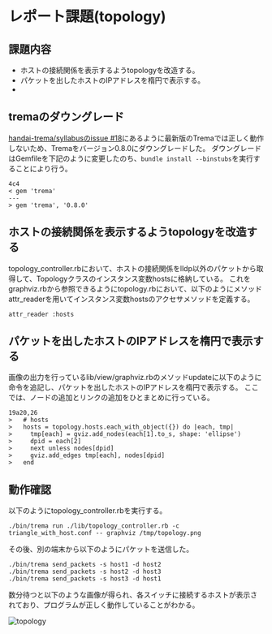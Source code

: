 # レポート課題(topology)
## 課題内容

- ホストの接続関係を表示するようtopologyを改造する。
- パケットを出したホストのIPアドレスを楕円で表示する。
- 
## tremaのダウングレード
[handai-trema/syllabusのissue #18](https://github.com/handai-trema/syllabus/issues/18)にあるように最新版のTremaでは正しく動作しないため、Tremaをバージョン0.8.0にダウングレードした。
ダウングレードはGemfileを下記のように変更したのち、`bundle install --binstubs`を実行することにより行う。

```
4c4
< gem 'trema'
---
> gem 'trema', '0.8.0'
```

## ホストの接続関係を表示するようtopologyを改造する
topology_controller.rbにおいて、ホストの接続関係をlldp以外のパケットから取得して、Topologyクラスのインスタンス変数hostsに格納している。
これをgraphviz.rbから参照できるようにtopology.rbにおいて、以下のようにメソッドattr_readerを用いてインスタンス変数hostsのアクセサメソッドを定義する。

```
attr_reader :hosts
```

## パケットを出したホストのIPアドレスを楕円で表示する
画像の出力を行っているlib/view/graphviz.rbのメソッドupdateに以下のように命令を追記し、パケットを出したホストのIPアドレスを楕円で表示する。
ここでは、ノードの追加とリンクの追加をひとまとめに行っている。

```
19a20,26
> 	# hosts
> 	hosts = topology.hosts.each_with_object({}) do |each, tmp|
> 	  tmp[each] = gviz.add_nodes(each[1].to_s, shape: 'ellipse')
> 	  dpid = each[2]
> 	  next unless nodes[dpid]
> 	  gviz.add_edges tmp[each], nodes[dpid]
> 	end
```

## 動作確認
以下のようにtopology_controller.rbを実行する。

```
./bin/trema run ./lib/topology_controller.rb -c triangle_with_host.conf -- graphviz /tmp/topology.png
```

その後、別の端末から以下のようにパケットを送信した。

```
./bin/trema send_packets -s host1 -d host2
./bin/trema send_packets -s host2 -d host3
./bin/trema send_packets -s host3 -d host1
```

数分待つと以下のような画像が得られ、各スイッチに接続するホストが表示されており、プログラムが正しく動作していることがわかる。

![topology](./topology.png)
